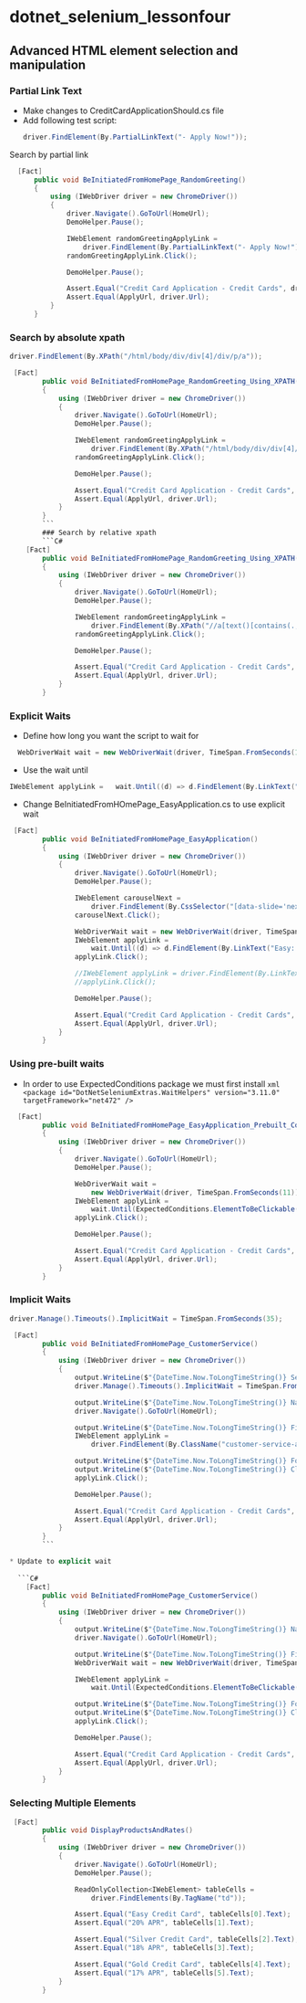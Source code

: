 # dotnet_selenium_lessonfour
## Advanced HTML element selection and manipulation

### Partial Link Text
* Make changes to CreditCardApplicationShould.cs file
* Add following test script:
  ```C# 
  driver.FindElement(By.PartialLinkText("- Apply Now!"));
  ```
Search by partial link
  ```C#
    [Fact]
        public void BeInitiatedFromHomePage_RandomGreeting()
        {
            using (IWebDriver driver = new ChromeDriver())
            {
                driver.Navigate().GoToUrl(HomeUrl);
                DemoHelper.Pause();

                IWebElement randomGreetingApplyLink =
                    driver.FindElement(By.PartialLinkText("- Apply Now!"));
                randomGreetingApplyLink.Click();

                DemoHelper.Pause();

                Assert.Equal("Credit Card Application - Credit Cards", driver.Title);
                Assert.Equal(ApplyUrl, driver.Url);
            }
        }
```
### Search by absolute xpath
```C#
driver.FindElement(By.XPath("/html/body/div/div[4]/div/p/a"));
```

```C#
 [Fact]
        public void BeInitiatedFromHomePage_RandomGreeting_Using_XPATH()
        {
            using (IWebDriver driver = new ChromeDriver())
            {
                driver.Navigate().GoToUrl(HomeUrl);
                DemoHelper.Pause();

                IWebElement randomGreetingApplyLink =
                    driver.FindElement(By.XPath("/html/body/div/div[4]/div/p/a"));
                randomGreetingApplyLink.Click();

                DemoHelper.Pause();

                Assert.Equal("Credit Card Application - Credit Cards", driver.Title);
                Assert.Equal(ApplyUrl, driver.Url);
            }
        }
        ```
        ### Search by relative xpath
        ```C#
    [Fact]
        public void BeInitiatedFromHomePage_RandomGreeting_Using_XPATH()
        {
            using (IWebDriver driver = new ChromeDriver())
            {
                driver.Navigate().GoToUrl(HomeUrl);
                DemoHelper.Pause();

                IWebElement randomGreetingApplyLink =
                    driver.FindElement(By.XPath("//a[text()[contains(.,'- Apply Now!')]]"));
                randomGreetingApplyLink.Click();

                DemoHelper.Pause();

                Assert.Equal("Credit Card Application - Credit Cards", driver.Title);
                Assert.Equal(ApplyUrl, driver.Url);
            }
        }
```
### Explicit Waits
* Define how long you want the script to wait for
```C#
  WebDriverWait wait = new WebDriverWait(driver, TimeSpan.FromSeconds(1));
```
* Use the wait until 
```C#
IWebElement applyLink =   wait.Until((d) => d.FindElement(By.LinkText("Easy: Apply Now!")));
```
* Change BeInitiatedFromHOmePage_EasyApplication.cs to use explicit wait
```C#
 [Fact]
        public void BeInitiatedFromHomePage_EasyApplication()
        {
            using (IWebDriver driver = new ChromeDriver())
            {
                driver.Navigate().GoToUrl(HomeUrl);
                DemoHelper.Pause();

                IWebElement carouselNext =
                    driver.FindElement(By.CssSelector("[data-slide='next']"));
                carouselNext.Click();

                WebDriverWait wait = new WebDriverWait(driver, TimeSpan.FromSeconds(1));
                IWebElement applyLink =
                    wait.Until((d) => d.FindElement(By.LinkText("Easy: Apply Now!")));
                applyLink.Click();

                //IWebElement applyLink = driver.FindElement(By.LinkText("Easy: Apply Now!"));
                //applyLink.Click();

                DemoHelper.Pause();

                Assert.Equal("Credit Card Application - Credit Cards", driver.Title);
                Assert.Equal(ApplyUrl, driver.Url);
            }
        }
```
### Using pre-built waits
* In order to use ExpectedConditions package we must first install
   ```xml <package id="DotNetSeleniumExtras.WaitHelpers" version="3.11.0" targetFramework="net472" /> ```
  
```C#
  [Fact]
        public void BeInitiatedFromHomePage_EasyApplication_Prebuilt_Conditions()
        {
            using (IWebDriver driver = new ChromeDriver())
            {
                driver.Navigate().GoToUrl(HomeUrl);
                DemoHelper.Pause();

                WebDriverWait wait =
                    new WebDriverWait(driver, TimeSpan.FromSeconds(11));
                IWebElement applyLink =
                    wait.Until(ExpectedConditions.ElementToBeClickable(By.LinkText("Easy: Apply Now!")));
                applyLink.Click();

                DemoHelper.Pause();

                Assert.Equal("Credit Card Application - Credit Cards", driver.Title);
                Assert.Equal(ApplyUrl, driver.Url);
            }
        }
```
### Implicit Waits
```C#
driver.Manage().Timeouts().ImplicitWait = TimeSpan.FromSeconds(35);
```

```C#
 [Fact]
        public void BeInitiatedFromHomePage_CustomerService()
        {
            using (IWebDriver driver = new ChromeDriver())
            {
                output.WriteLine($"{DateTime.Now.ToLongTimeString()} Setting implicit wait");
                driver.Manage().Timeouts().ImplicitWait = TimeSpan.FromSeconds(35);

                output.WriteLine($"{DateTime.Now.ToLongTimeString()} Navigating to '{HomeUrl}'");
                driver.Navigate().GoToUrl(HomeUrl);

                output.WriteLine($"{DateTime.Now.ToLongTimeString()} Finding element");
                IWebElement applyLink = 
                    driver.FindElement(By.ClassName("customer-service-apply-now"));

                output.WriteLine($"{DateTime.Now.ToLongTimeString()} Found element Displayed={applyLink.Displayed} Enabled={applyLink.Enabled}");
                output.WriteLine($"{DateTime.Now.ToLongTimeString()} Clicking element");
                applyLink.Click();

                DemoHelper.Pause();

                Assert.Equal("Credit Card Application - Credit Cards", driver.Title);
                Assert.Equal(ApplyUrl, driver.Url);
            }
        }
        ```

* Update to explicit wait
  
  ```C#
    [Fact]
        public void BeInitiatedFromHomePage_CustomerService()
        {
            using (IWebDriver driver = new ChromeDriver())
            {
                output.WriteLine($"{DateTime.Now.ToLongTimeString()} Navigating to '{HomeUrl}'");
                driver.Navigate().GoToUrl(HomeUrl);

                output.WriteLine($"{DateTime.Now.ToLongTimeString()} Finding element using explicit wait");
                WebDriverWait wait = new WebDriverWait(driver, TimeSpan.FromSeconds(35));

                IWebElement applyLink =
                    wait.Until(ExpectedConditions.ElementToBeClickable(By.ClassName("customer-service-apply-now")));

                output.WriteLine($"{DateTime.Now.ToLongTimeString()} Found element Displayed={applyLink.Displayed} Enabled={applyLink.Enabled}");
                output.WriteLine($"{DateTime.Now.ToLongTimeString()} Clicking element");
                applyLink.Click();

                DemoHelper.Pause();

                Assert.Equal("Credit Card Application - Credit Cards", driver.Title);
                Assert.Equal(ApplyUrl, driver.Url);
            }
        }
```
### Selecting Multiple Elements

```C#
 [Fact]
        public void DisplayProductsAndRates()
        {
            using (IWebDriver driver = new ChromeDriver())
            {
                driver.Navigate().GoToUrl(HomeUrl);
                DemoHelper.Pause();

                ReadOnlyCollection<IWebElement> tableCells = 
                    driver.FindElements(By.TagName("td"));

                Assert.Equal("Easy Credit Card", tableCells[0].Text);
                Assert.Equal("20% APR", tableCells[1].Text);

                Assert.Equal("Silver Credit Card", tableCells[2].Text);
                Assert.Equal("18% APR", tableCells[3].Text);

                Assert.Equal("Gold Credit Card", tableCells[4].Text);
                Assert.Equal("17% APR", tableCells[5].Text);
            }
        }
```